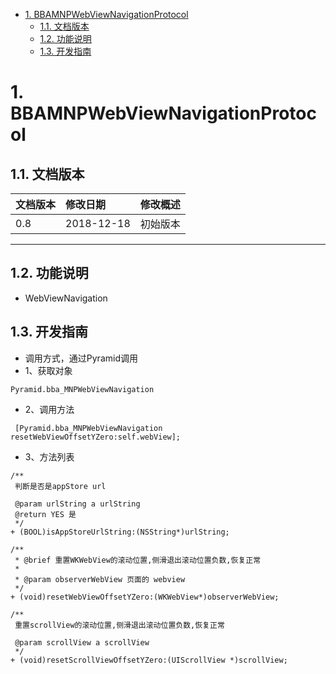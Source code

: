 <!-- TOC -->

- [1. BBAMNPWebViewNavigationProtocol](#1-bbamnpwebviewnavigationprotocol)
    - [1.1. 文档版本](#11-文档版本)
    - [1.2. 功能说明](#12-功能说明)
    - [1.3. 开发指南](#13-开发指南)

<!-- /TOC -->
# 1. BBAMNPWebViewNavigationProtocol
## 1.1. 文档版本

|文档版本|修改日期|修改概述|
|:--|:--|:--|
|0.8|2018-12-18|初始版本|

--------------------------
## 1.2. 功能说明

* WebViewNavigation


## 1.3. 开发指南

* 调用方式，通过Pyramid调用
* 1、获取对象

```
Pyramid.bba_MNPWebViewNavigation
```
* 2、调用方法

```
 [Pyramid.bba_MNPWebViewNavigation resetWebViewOffsetYZero:self.webView];
```
* 3、方法列表

```
/**
 判断是否是appStore url
 
 @param urlString a urlString
 @return YES 是
 */
+ (BOOL)isAppStoreUrlString:(NSString*)urlString;

/**
 * @brief 重置WKWebView的滚动位置,侧滑退出滚动位置负数,恢复正常
 *
 * @param observerWebView 页面的 webview
 */
+ (void)resetWebViewOffsetYZero:(WKWebView*)observerWebView;

/**
 重置scrollView的滚动位置,侧滑退出滚动位置负数,恢复正常
 
 @param scrollView a scrollView
 */
+ (void)resetScrollViewOffsetYZero:(UIScrollView *)scrollView;
```


